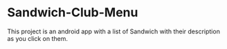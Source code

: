 # Sandwich-Club-Menu
This project is an android app with a list of Sandwich with their description as you click on them.
